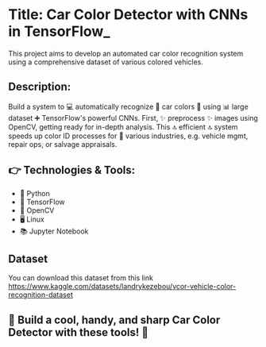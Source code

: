 # Title: Car Color Detector with CNNs in TensorFlow_
This project aims to develop an automated car color recognition system using a comprehensive dataset of various colored vehicles.

## Description:
Build a system to 💻 automatically recognize 🎨 car colors 🚙 using 📊 large dataset ➕ TensorFlow's powerful CNNs. First, ✨ preprocess ✨ images using OpenCV, getting ready for in-depth analysis. This 🔝 efficient 🔝 system speeds up color ID processes for 🏢 various industries, e.g. vehicle mgmt, repair ops, or salvage appraisals.

## 👉 Technologies & Tools:

* 🐍 Python
* 🧠 TensorFlow
* 👀 OpenCV
* 🖥️ Linux
* 📚 Jupyter Notebook

## Dataset
You can download this dataset from this link
<https://www.kaggle.com/datasets/landrykezebou/vcor-vehicle-color-recognition-dataset>

## 💪 Build a cool, handy, and sharp Car Color Detector with these tools! 💪
